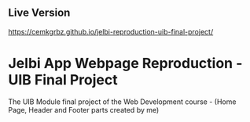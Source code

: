 ## Live Version

https://cemkgrbz.github.io/jelbi-reproduction-uib-final-project/

# Jelbi App Webpage Reproduction - UIB Final Project

The UIB Module final project of the Web Development course - (Home Page, Header and Footer parts created by me)
